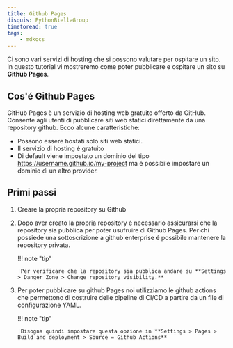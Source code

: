 ```yaml
---
title: Github Pages
disquis: PythonBiellaGroup
timetoread: true
tags:
    - mdkocs
---
```


Ci sono vari servizi di hosting che si possono valutare per ospitare un sito. In questo tutorial vi mostreremo come poter pubblicare e ospitare un sito su **Github Pages**.

## Cos'é Github Pages

GitHub Pages è un servizio di hosting web gratuito offerto da GitHub. Consente agli utenti di pubblicare siti web statici direttamente da una repository github.
Ecco alcune caratteristiche:

- Possono essere hostati solo siti web statici.
- Il servizio di hosting é gratuito
- Di default viene impostato un dominio del tipo https://username.github.io/my-project ma é possibile impostare un dominio di un altro provider.

## Primi passi

1. Creare la propria repository su Github
2. Dopo aver creato la propria repository é necessario assicurarsi che la repository sia pubblica per poter usufruire di Github Pages. Per chi possiede una sottoscrizione a github enterprise é possibile mantenere la repository privata.

    !!! note "tip"
    
        Per verificare che la repository sia pubblica andare su **Settings > Danger Zone > Change repository visibility.**

3. Per poter pubblicare su github Pages noi utilizziamo le github actions che permettono di costruire delle pipeline di CI/CD a partire da un file di configurazione YAML.

    !!! note "tip"
    
        Bisogna quindi impostare questa opzione in **Settings > Pages > Build and deployment > Source = Github Actions**